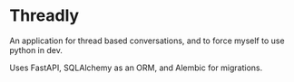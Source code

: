 # Threadly

An application for thread based conversations, and to force myself to use python in dev.

Uses FastAPI, SQLAlchemy as an ORM, and Alembic for migrations.